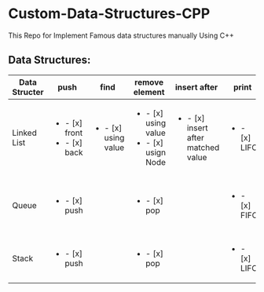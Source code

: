 # Custom-Data-Structures-CPP
This Repo for Implement Famous data structures manually Using C++ 
## Data Structures:

| Data Structer |  push | find |remove element| insert after |print| get | empty | clean |
|----------------|-----------|-----------|-------------- |----------|---|-----|----- |------|
| Linked List    |<ul><li>- [x] front</li><li>- [x] back</li></ul>|<ul><li>- [x] using value  | <ul><li>- [x] using value</li><li>- [x] usign Node</li></ul>|<ul><li>- [x] insert after  matched value| <ul><li>- [x] LIFO |<ul><li>- [x] front</li><li>- [x] back |<ul><li>- [x] empty
| Queue     | <ul><li>- [x] push |   | <ul><li>- [x] pop  | |<ul><li>- [x] FIFO |  <ul><li>- [x] front</li><li>- [x] back|  <ul><li>- [x] empty|
| Stack     | <ul><li>- [x] push |   | <ul><li>- [x] pop  | |<ul><li>- [x] LIFO |  <ul><li>- [x] top|  |  <ul><li>- [x] clean
